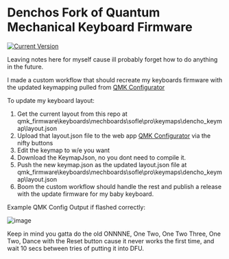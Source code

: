 # Denchos Fork of Quantum Mechanical Keyboard Firmware

[![Current Version](https://img.shields.io/github/tag/qmk/qmk_firmware.svg)](https://github.com/qmk/qmk_firmware/tags)

Leaving notes here for myself cause ill probably forget how to do anything in the future.

I made a custom workflow that should recreate my keyboards firmware with the updated keymapping pulled from [QMK Configurator](https://config.qmk.fm/#/mechboards/sofle/pro/LAYOUT)

To update my keyboard layout:

1. Get the current layout from this repo at qmk_firmware\keyboards\mechboards\sofle\pro\keymaps\dencho_keymap\layout.json
2. Upload that layout.json file to the web app [QMK Configurator](https://config.qmk.fm/#/mechboards/sofle/pro/LAYOUT) via the nifty buttons
3. Edit the keymap to w/e you want
4. Download the KeymapJson, no you dont need to compile it.
5. Push the new keymap.json as the updated layout.json file at  qmk_firmware\keyboards\mechboards\sofle\pro\keymaps\dencho_keymap\layout.json
6. Boom the custom workflow should handle the rest and publish a release with the update firmware for my baby keyboard.


Example QMK Config Output if flashed correctly:

![image](https://github.com/user-attachments/assets/ef276395-f847-4f9a-9645-94bf87f259bd)


Keep in mind you gatta do the old ONNNNE, One Two, One Two Three, One Two, Dance with the Reset button cause it never works the first time, and wait 10 secs between tries of putting it into DFU.
